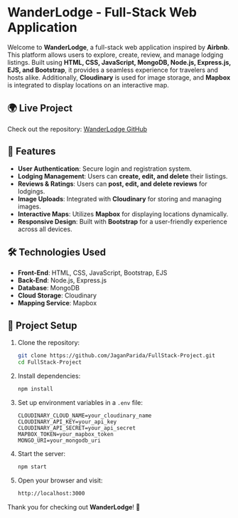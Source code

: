 # WanderLodge - Full-Stack Web Application

Welcome to **WanderLodge**, a full-stack web application inspired by **Airbnb**. This platform allows users to explore, create, review, and manage lodging listings. Built using **HTML, CSS, JavaScript, MongoDB, Node.js, Express.js, EJS, and Bootstrap**, it provides a seamless experience for travelers and hosts alike. Additionally, **Cloudinary** is used for image storage, and **Mapbox** is integrated to display locations on an interactive map.

## 🌍 Live Project

Check out the repository: [WanderLodge GitHub](https://github.com/JaganParida/FullStack-Project)

## 🚀 Features

- **User Authentication**: Secure login and registration system.
- **Lodging Management**: Users can **create, edit, and delete** their listings.
- **Reviews & Ratings**: Users can **post, edit, and delete reviews** for lodgings.
- **Image Uploads**: Integrated with **Cloudinary** for storing and managing images.
- **Interactive Maps**: Utilizes **Mapbox** for displaying locations dynamically.
- **Responsive Design**: Built with **Bootstrap** for a user-friendly experience across all devices.

## 🛠️ Technologies Used

- **Front-End**: HTML, CSS, JavaScript, Bootstrap, EJS
- **Back-End**: Node.js, Express.js
- **Database**: MongoDB
- **Cloud Storage**: Cloudinary
- **Mapping Service**: Mapbox

## 📂 Project Setup

1. Clone the repository:
   ```sh
   git clone https://github.com/JaganParida/FullStack-Project.git
   cd FullStack-Project
   ```
2. Install dependencies:
   ```sh
   npm install
   ```
3. Set up environment variables in a `.env` file:
   ```env
   CLOUDINARY_CLOUD_NAME=your_cloudinary_name
   CLOUDINARY_API_KEY=your_api_key
   CLOUDINARY_API_SECRET=your_api_secret
   MAPBOX_TOKEN=your_mapbox_token
   MONGO_URI=your_mongodb_uri
   ```
4. Start the server:
   ```sh
   npm start
   ```
5. Open your browser and visit:
   ```sh
   http://localhost:3000
   ```

Thank you for checking out **WanderLodge**! 🚀
